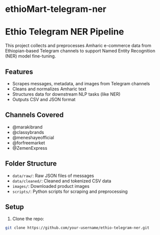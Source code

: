 # ethioMart-telegram-ner
# Ethio Telegram NER Pipeline

This project collects and preprocesses Amharic e-commerce data from Ethiopian-based Telegram channels to support Named Entity Recognition (NER) model fine-tuning.

## Features
- Scrapes messages, metadata, and images from Telegram channels
- Cleans and normalizes Amharic text
- Structures data for downstream NLP tasks (like NER)
- Outputs CSV and JSON format

## Channels Covered
- @marakibrand
- @classybrands
- @meneshayeofficial
- @forfreemarket
- @ZemenExpress

## Folder Structure
- `data/raw/`: Raw JSON files of messages
- `data/cleaned/`: Cleaned and tokenized CSV data
- `images/`: Downloaded product images
- `scripts/`: Python scripts for scraping and preprocessing

## Setup

1. Clone the repo:
```bash
git clone https://github.com/your-username/ethio-telegram-ner.git
